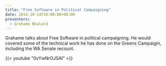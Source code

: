 ```yaml
---
title: "Free Software in Political Campaigning"
date: 2014-10-14T18:00:00+08:00
presenters:
  - Grahame Bowland
---
```



Grahame talks about Free Software in political campaigning. He would
covered some of the technical work he has done on the Greens
Campaigin, including the WA Senate recount.
<!--more-->

{{< youtube "0vYwNrOJSAI" >}}
